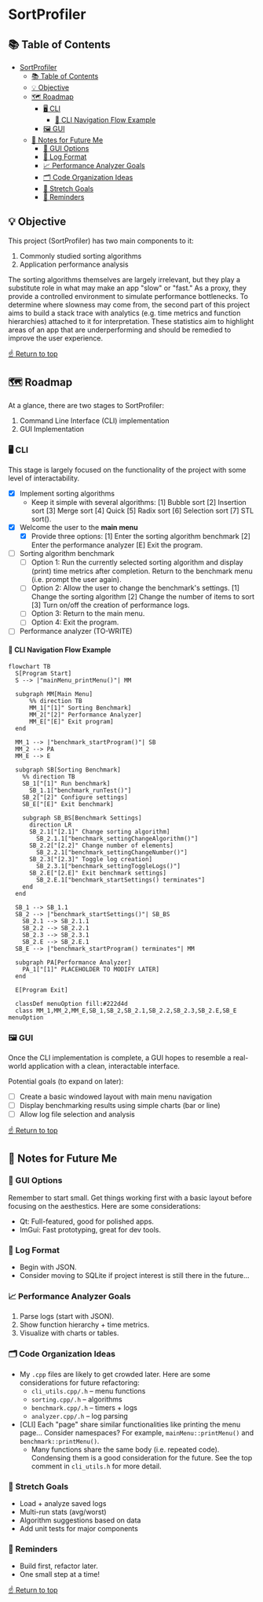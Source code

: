 # SortProfiler
## 📚 Table of Contents
- [SortProfiler](#sortprofiler)
  - [📚 Table of Contents](#-table-of-contents)
  - [💡 Objective](#-objective)
  - [🗺️ Roadmap](#️-roadmap)
    - [🖥️ CLI](#️-cli)
      - [🧭 CLI Navigation Flow Example](#-cli-navigation-flow-example)
    - [🖼️ GUI](#️-gui)
  - [🧠 Notes for Future Me](#-notes-for-future-me)
    - [🎨 GUI Options](#-gui-options)
    - [📜 Log Format](#-log-format)
    - [📈 Performance Analyzer Goals](#-performance-analyzer-goals)
    - [🗂️ Code Organization Ideas](#️-code-organization-ideas)
    - [🚀 Stretch Goals](#-stretch-goals)
    - [📝 Reminders](#-reminders)

## 💡 Objective
This project (SortProfiler) has two main components to it:

1. Commonly studied sorting algorithms
2. Application performance analysis 

The sorting algorithms themselves are largely irrelevant, but they play a substitute role in what may make an app "slow" or "fast." As a proxy, they provide a controlled environment to simulate performance bottlenecks. To determine where slowness may come from, the second part of this project aims to build a stack trace with analytics (e.g. time metrics and function hierarchies) attached to it for interpretation. These statistics aim to highlight areas of an app that are underperforming and should be remedied to improve the user experience.

[☝️ Return to top](#sortprofiler)

## 🗺️ Roadmap
At a glance, there are two stages to SortProfiler:

1. Command Line Interface (CLI) implementation
2. GUI Implementation

### 🖥️ CLI
This stage is largely focused on the functionality of the project with some level of interactability.

- [X] Implement sorting algorithms
  -  Keep it simple with several algorithms: [1] Bubble sort [2] Insertion sort [3] Merge sort [4] Quick [5] Radix sort [6] Selection sort [7] STL sort().
- [X] Welcome the user to the **main menu**
  - [X] Provide three options: [1] Enter the sorting algorithm benchmark [2] Enter the performance analyzer [E] Exit the program.
- [ ] Sorting algorithm benchmark
  - [ ] Option 1: Run the currently selected sorting algorithm and display (print) time metrics after completion. Return to the benchmark menu (i.e. prompt the user again).
  - [ ] Option 2: Allow the user to change the benchmark's settings. [1] Change the sorting algorithm [2] Change the number of items to sort [3] Turn on/off the creation of performance logs.
  - [ ] Option 3: Return to the main menu.
  - [ ] Option 4: Exit the program.
- [ ] Performance analyzer (TO-WRITE)

#### 🧭 CLI Navigation Flow Example
```mermaid
flowchart TB
  S[Program Start]
  S --> |"mainMenu_printMenu()"| MM

  subgraph MM[Main Menu]
      %% direction TB
      MM_1["[1]" Sorting Benchmark]
      MM_2["[2]" Performance Analyzer]
      MM_E["[E]" Exit program]
  end

  MM_1 --> |"benchmark_startProgram()"| SB
  MM_2 --> PA
  MM_E --> E

  subgraph SB[Sorting Benchmark]
    %% direction TB
    SB_1["[1]" Run benchmark]
      SB_1.1["benchmark_runTest()"]
    SB_2["[2]" Configure settings]
    SB_E["[E]" Exit benchmark]

    subgraph SB_BS[Benchmark Settings]
      direction LR
      SB_2.1["[2.1]" Change sorting algorithm]
        SB_2.1.1["benchmark_settingChangeAlgorithm()"]
      SB_2.2["[2.2]" Change number of elements]
        SB_2.2.1["benchmark_settingChangeNumber()"]
      SB_2.3["[2.3]" Toggle log creation]
        SB_2.3.1["benchmark_settingToggleLogs()"]
      SB_2.E["[2.E]" Exit benchmark settings]
        SB_2.E.1["benchmark_startSettings() terminates"]
    end
  end

  SB_1 --> SB_1.1
  SB_2 --> |"benchmark_startSettings()"| SB_BS
    SB_2.1 --> SB_2.1.1
    SB_2.2 --> SB_2.2.1
    SB_2.3 --> SB_2.3.1
    SB_2.E --> SB_2.E.1
  SB_E --> |"benchmark_startProgram() terminates"| MM

  subgraph PA[Performance Analyzer]
    PA_1["[1]" PLACEHOLDER TO MODIFY LATER]
  end

  E[Program Exit]

  classDef menuOption fill:#222d4d
  class MM_1,MM_2,MM_E,SB_1,SB_2,SB_2.1,SB_2.2,SB_2.3,SB_2.E,SB_E menuOption
```

### 🖼️ GUI
Once the CLI implementation is complete, a GUI hopes to resemble a real-world application with a clean, interactable interface.

Potential goals (to expand on later):
- [ ] Create a basic windowed layout with main menu navigation
- [ ] Display benchmarking results using simple charts (bar or line)
- [ ] Allow log file selection and analysis

[☝️ Return to top](#sortprofiler)

## 🧠 Notes for Future Me

### 🎨 GUI Options
Remember to start small. Get things working first with a basic layout before focusing on the aesthestics. Here are some considerations:
  - Qt: Full-featured, good for polished apps.
  - ImGui: Fast prototyping, great for dev tools.

### 📜 Log Format
  - Begin with JSON.
  - Consider moving to SQLite if project interest is still there in the future...
  
### 📈 Performance Analyzer Goals
1. Parse logs (start with JSON).
2. Show function hierarchy + time metrics.
3. Visualize with charts or tables.


### 🗂️ Code Organization Ideas
- My `.cpp` files are likely to get crowded later. Here are some considerations for future refactoring:
  - `cli_utils.cpp/.h` – menu functions
  - `sorting.cpp/.h` – algorithms
  - `benchmark.cpp/.h` – timers + logs
  - `analyzer.cpp/.h` – log parsing
- [CLI] Each "page" share similar functionalities like printing the menu page... Consider namespaces? For example, `mainMenu::printMenu()` and `benchmark::printMenu()`.
  - Many functions share the same body (i.e. repeated code). Condensing them is a good consideration for the future. See the top comment in `cli_utils.h` for more detail.

### 🚀 Stretch Goals
  - Load + analyze saved logs
  - Multi-run stats (avg/worst)
  - Algorithm suggestions based on data
  - Add unit tests for major components

### 📝 Reminders
  - Build first, refactor later.
  - One small step at a time!

[☝️ Return to top](#sortprofiler)